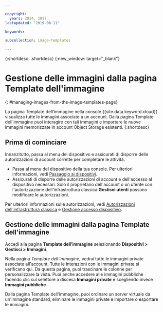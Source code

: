 ```yaml
---

copyright:
  years: 2014, 2017
lastupdated: "2019-06-11"

keywords:

subcollection: image-templates

---
```


{:shortdesc: .shortdesc}
{:new_window: target="_blank"}

# Gestione delle immagini dalla pagina Template dell'immagine
{: #managing-images-from-the-image-templates-page}

La pagina Template dell'immagine nella console {{site.data.keyword.cloud}} visualizza tutte le immagini associate
a un account. Dalla pagina Template dell'immagine puoi interagire con tali immagini e importare le nuove immagini memorizzate
in account Object Storage esistenti.
{:shortdesc}

## Prima di cominciare
Innanzitutto, passa al menu del dispositivo e assicurati di disporre delle autorizzazioni di account corrette per completare le attività.

* Passa al menu del dispositivo della tua console. Per ulteriori informazioni, vedi [Passaggio ai dispositivi](/docs/infrastructure/image-templates?topic=virtual-servers-navigating-devices).
* Assicurati di disporre delle autorizzazioni di account e dell'accesso al dispositivo necessari. Solo il proprietario dell'account o un utente con l'autorizzazione dell'infrastruttura classica **Gestisci utenti** possono modificare le autorizzazioni.

Per ulteriori informazioni sulle autorizzazioni, vedi [Autorizzazioni dell'infrastruttura classica](/docs/iam?topic=iam-infrapermission#infrapermission) e [Gestione accesso dispositivo](/docs/vsi?topic=virtual-servers-managing-device-access).

## Gestione delle immagini dalla pagina Template dell'immagine

Accedi alla pagina **Template dell'immagine** selezionando **Dispositivi > Gestisci > Immagini**.

Nella pagina *Template dell'immagine*, vedrai tutte le immagini private associate all'account. Tutte le interazioni con le immagini private si verificano qui. Da questa pagina, puoi trascinare le colonne per personalizzare la vista. Puoi anche accedere alle immagini pubbliche facendo clic sul selettore a discesa **Immagini private** e scegliendo invece **Immagini pubbliche**.

Dalla pagina Template dell'immagine, puoi ordinare un server virtuale da un'immagine standard, eliminare le immagini private e importare o esportare le immagini.
